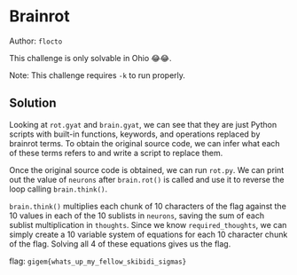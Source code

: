 # Brainrot

Author: `flocto`

This challenge is only solvable in Ohio 😂😂.

Note: This challenge requires `-k` to run properly.

## Solution

Looking at `rot.gyat` and `brain.gyat`, we can see that they are just Python scripts with built-in functions, keywords, and operations replaced by brainrot terms. To obtain the original source code, we can infer what each of these terms refers to and write a script to replace them.

Once the original source code is obtained, we can run `rot.py`. We can print out the value of `neurons` after `brain.rot()` is called and use it to reverse the loop calling `brain.think()`. 

`brain.think()` multiplies each chunk of 10 characters of the flag against the 10 values in each of the 10 sublists in `neurons`, saving the sum of each sublist multiplication in `thoughts`. Since we know `required_thoughts`, we can simply create a 10 variable system of equations for each 10 character chunk of the flag. Solving all 4 of these equations gives us the flag.

flag:
`gigem{whats_up_my_fellow_skibidi_sigmas}`
